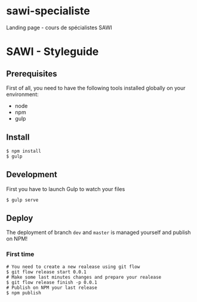 # sawi-specialiste
Landing page - cours de spécialistes SAWI

# SAWI - Styleguide

## Prerequisites

First of all, you need to have the following tools installed globally on your environment:

* node
* npm
* gulp
  
## Install

````shell
$ npm install
$ gulp
````
  
## Development

First you have to launch Gulp to watch your files

````shell
$ gulp serve
````
  
## Deploy
The deployment of branch `dev` and `master` is managed yourself and publish on NPM!


### First time

````shell
# You need to create a new realease using git flow
$ git flow release start 0.0.1
# Make some last minutes changes and prepare your realease
$ git flow release finish -p 0.0.1
# Publish on NPM your last release
$ npm publish
````
